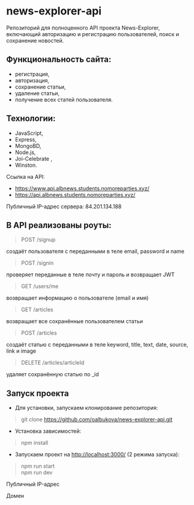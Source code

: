 # news-explorer-api
Репозиторий для полноценного API проекта News-Explorer, включающий авторизацию и регистрацию пользователей, поиск и сохранение новостей.

## Функциональность сайта:

* регистрация,
* авторизация,
* сохранение статьи,
* удаление статьи,
* получение всех статей пользователя.

## Технологии:

* JavaScript,
* Express,
* MongoBD,
* Node.js,
* Joi-Celebrate ,
* Winston.

Ссылка на API:
* <https://www.api.albnews.students.nomoreparties.xyz/>
* <https://api.albnews.students.nomoreparties.xyz/>

Публичный IP-адрес сервера: 84.201.134.188

## В API реализованы рoуты:

> POST /signup

создаёт пользователя с переданными в теле email, password и name 

> POST /signin

проверяет переданные в теле почту и пароль и возвращает JWT

> GET /users/me

возвращает информацию о пользователе (email и имя)

> GET /articles

возвращает все сохранённые пользователем статьи

> POST /articles

создаёт статью с переданными в теле keyword, title, text, date, source, link и image 

> DELETE /articles/articleId

удаляет сохранённую статью по _id


## Запуск проекта
* Для установки, запускаем клонирование репозитория:
> git clone https://github.com/oalbukova/news-explorer-api.git

* Установка зависимостей:
> npm install

* Запускаем проект на <http://localhost:3000/> (2 режима запуска):
> npm run start  
> npm run dev

Публичный IP-адрес

Домен














